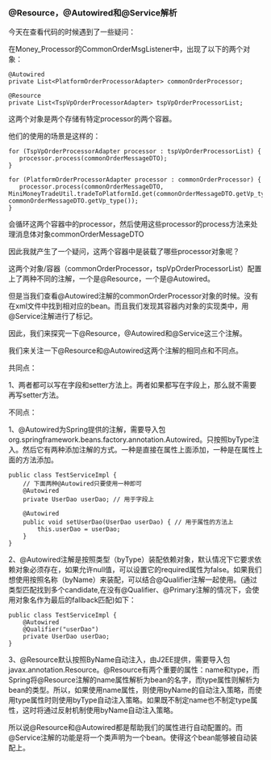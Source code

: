### @Resource，@Autowired和@Service解析

今天在查看代码的时候遇到了一些疑问：

在Money_Processor的CommonOrderMsgListener中，出现了以下的两个对象：

```
@Autowired
private List<PlatformOrderProcessorAdapter> commonOrderProcessor;

@Resource
private List<TspVpOrderProcessorAdapter> tspVpOrderProcessorList;
```

这两个对象是两个存储有特定processor的两个容器。

他们的使用的场景是这样的：

```
for (TspVpOrderProcessorAdapter processor : tspVpOrderProcessorList) {
   processor.process(commonOrderMessageDTO);
}

for (PlatformOrderProcessorAdapter processor : commonOrderProcessor) {
   processor.process(commonOrderMessageDTO, MiniMoneyTradeUtil.tradeToPlatformId.get(commonOrderMessageDTO.getVp_type()), commonOrderMessageDTO.getVp_type());
}
```

会循环这两个容器中的processor，然后使用这些processor的process方法来处理消息体对象commonOrderMessageDTO



因此我就产生了一个疑问，这两个容器中是装载了哪些processor对象呢？

这两个对象/容器（commonOrderProcessor，tspVpOrderProcessorList）配置上了两种不同的注解，一个是@Resource，一个是@Autowired。



但是当我们查看@Autowired注解的commonOrderProcessor对象的时候。没有在xml文件中找到相对应的bean。而且我们发现其容器内对象的实现类中，用@Service注解进行了标记。

因此，我们来探究一下@Resource，@Autowired和@Service这三个注解。



我们来关注一下@Resource和@Autowired这两个注解的相同点和不同点。

共同点：

1、两者都可以写在字段和setter方法上。两者如果都写在字段上，那么就不需要再写setter方法。

不同点：

1、@Autowired为Spring提供的注解，需要导入包 org.springframework.beans.factory.annotation.Autowired。只按照byType注入。然后它有两种添加注解的方式。一种是直接在属性上面添加，一种是在属性上面的方法添加。

```
public class TestServiceImpl {
    // 下面两种@Autowired只要使用一种即可
    @Autowired
    private UserDao userDao; // 用于字段上
    
    @Autowired
    public void setUserDao(UserDao userDao) { // 用于属性的方法上
        this.userDao = userDao;
    }
}
```

2、@Autowired注解是按照类型（byType）装配依赖对象，默认情况下它要求依赖对象必须存在，如果允许null值，可以设置它的required属性为false。如果我们想使用按照名称（byName）来装配，可以结合@Qualifier注解一起使用。(通过类型匹配找到多个candidate,在没有@Qualifier、@Primary注解的情况下，会使用对象名作为最后的fallback匹配)如下：

```
public class TestServiceImpl {
    @Autowired
    @Qualifier("userDao")
    private UserDao userDao; 
}
```



3、@Resource默认按照ByName自动注入，由J2EE提供，需要导入包javax.annotation.Resource。@Resource有两个重要的属性：name和type，而Spring将@Resource注解的name属性解析为bean的名字，而type属性则解析为bean的类型。所以，如果使用name属性，则使用byName的自动注入策略，而使用type属性时则使用byType自动注入策略。如果既不制定name也不制定type属性，这时将通过反射机制使用byName自动注入策略。



所以说@Resource和@Autowired都是帮助我们的属性进行自动配置的。而@Service注解的功能是将一个类声明为一个bean。使得这个bean能够被自动装配上。